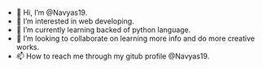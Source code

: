 - 👋 Hi, I’m @Navyas19.
- 👀 I’m interested in web developing.
- 🌱 I’m currently learning backed of python language.
- 💞️ I’m looking to collaborate on learning more info and do more creative works.
- 📫 How to reach me through my gitub profile @Navyas19.


<!---
Navyas19/Navyas19 is a ✨ special ✨ repository because its `README.md` (this file) appears on your GitHub profile.
You can click the Preview link to take a look at your changes.
--->
